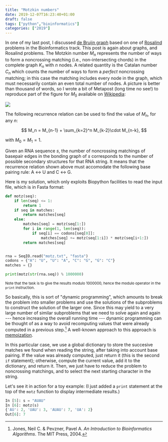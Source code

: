 ```yaml
---
title: "Motzkin numbers"
date: 2019-12-07T16:23:40+01:00
draft: false
tags: ["python","bioinformatics"]
categories: ["2019"]
---
```


In one of my last post, I discussed [de Bruijn graph](/post/de-bruijn-graph/) based on one of [Rosalind](http://rosalind.info) problems in the Bioinformatics track. This post is again about graphs, and Rosalind problems. The Motzkin number *M<sub>n</sub>* represents the number of ways to form a noncrossing matching (i.e., non-intersecting chords) in the complete graph *K<sub>n</sub>* with *n* nodes. A related quantity is the Catalan number *C<sub>n</sub>* which counts the number of ways to form a *perfect* noncrossing matching; in this case the matching includes every node in the graph, which must necessarily contain an even total number of nodes. A picture is better than thousand of words, so I wrote a bit of Metapost (long time no see!) to reproduce part of the figure for *M<sub>5</sub>* available on [Wikipedia](https://en.wikipedia.org/wiki/Motzkin_number):

![](/img/motzkin.png)

The following recurrence relation can be used to find the value of *M<sub>n</sub>*, for any *n*:

$$ M_n = M_{n-1} + \sum_{k=2}^n M_{k-2}\cdot M_{n-k}, $$

with $M_0=M_1=1$.

Given an RNA sequence *s*, the number of noncrossing matchings of basepair edges in the bonding graph of *s* corresponds to the number of possible secondary structures for that RNA string. It means that the recurrence relation shown above must accomodate the following base pairing rule: A $\leftrightarrow$ U and C $\leftrightarrow$ G. 

Here is my solution, which only exploits Biopython facilities to read the input file, which is in Fasta format:

```python
def motz(seq):
    if len(seq) <= 1:
        return 1
    if seq in matches:
        return matches[seq]
    else:
        matches[seq] = motz(seq[1:])
        for i in range(1, len(seq)):
            if seq[i] == codons[seq[0]]:
                matches[seq] += motz(seq[1:i]) * motz(seq[i+1:])
        return matches[seq]


rna = SeqIO.read("motz.txt", "fasta")
codons = {"A": "U", "U": "A", "C": "G", "G": "C"}
matches = {}

print(motz(str(rna.seq)) % 1000000)
```

<small>Note that the task is to give the results modulo 1000000, hence the modulo operator in the `print` instruction.</small>

So basically, this is sort of "dynamic programming", which amounts to break the problem into smaller problems and use the solutions of the subproblems to construct the solution of the larger one. Since this may yield to a very large number of similar subproblems that we need to solve again and again --- hence increasing the overall running time --- dynamic programming can be thought of as a way to avoid recomputing values that were already computed in a previous step.[^1] A well-known approach to this approach is [memoization](https://en.wikipedia.org/wiki/Memoization). 

In this particular case, we use a global dictionary to store the succesive matches we found when reading the string, after taking into account base pairing. If the value was already computed, just return it (this is the second `if` statement); otherwise, compute the current value, add it to the dictionary, and return it. Then, we just have to reduce the problem to noncrossing matchings, and to select the next starting character in the string. 

Let's see it in action for a toy example: (I just added a `print` statement at the top of the `motz` function to display intermediate results.)

```python
In [5]: s = "AUAU"
In [6]: motz(s)
{'AU': 2, 'UAU': 3, 'AUAU': 7, 'UA': 2}
Out[6]: 7
```



[^1]: Jones, Neil C. & Pevzner, Pavel A. *An Introduction to Bioinformatics Algorithms*. The MIT Press, 2004.